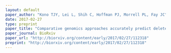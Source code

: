```yaml
---
layout: default
paper_author: "Kono TJY, Lei L, Shih C, Hoffman PJ, Morrell PL, Fay JC"
date: 2017-02-27
type: preprint
paper_title: "Comparative genomics approaches accurately predict deleterious variants in plants"
paper_journal: BioRxiv
paper_url: "http://biorxiv.org/content/early/2017/02/27/112318"
preprint: "http://biorxiv.org/content/early/2017/02/27/112318"
---
```

